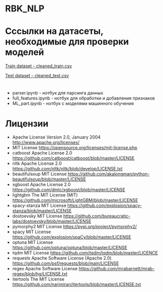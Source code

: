 # RBK_NLP

# Сссылки на датасеты, необходимые для проверки моделей
[Train dataset - cleaned_train.csv](https://drive.google.com/file/d/1jtML1v1VpLoethL2DdmnmP-wvkdZr5R8/view?usp=sharing)

[Test dataset - cleaned_test.csv](https://drive.google.com/file/d/1PcwtlINsUt4IW7M3zFbNjLLvcDJ8daYC/view?usp=sharing)
#
- parser.ipynb - нотбук для парсинга данных
- full_features.ipynb - нотбук для обработки и добавления признаков
- ML_part.ipynb - нотбук с моделями машинного обучения

# Лицензии
- Apache License Version 2.0, January 2004 http://www.apache.org/licenses/
- MIT License https://opensource.org/licenses/mit-license.php
- catboost Apache License 2.0 https://github.com/catboost/catboost/blob/master/LICENSE
- nltk Apache License 2.0 https://github.com/nltk/nltk/blob/develop/LICENSE.txt
- beautifulsoup MIT License https://github.com/akalongman/python-beautifulsoup/blob/master/LICENSE
- xgboost Apache License 2.0 https://github.com/dmlc/xgboost/blob/master/LICENSE
- lightgbm The MIT License (MIT) https://github.com/microsoft/LightGBM/blob/master/LICENSE
- spacy-stanza MIT License https://github.com/explosion/spacy-stanza/blob/master/LICENSE
- dostoevsky MIT License https://github.com/bureaucratic-labs/dostoevsky/blob/master/LICENSE
- pymorphy2 MIT License https://pypi.org/project/pymorphy2/
- spacy MIT License https://github.com/explosion/spaCy/blob/master/LICENSE
- optuna MIT License https://github.com/optuna/optuna/blob/master/LICENSE
- tqdm MIT License https://github.com/tqdm/tqdm/blob/master/LICENCE
- requests Apache Software License (Apache 2.0) https://github.com/psf/requests/blob/main/LICENSE
- regex Apache Software License https://github.com/mrabarnett/mrab-regex/blob/hg/LICENSE.txt
- itertools The MIT License https://github.com/narimiran/itertools/blob/master/LICENSE.txt
